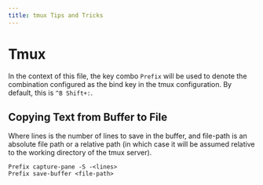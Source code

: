 ```yaml
---
title: tmux Tips and Tricks
---
```

# Tmux

In the context of this file, the key combo `Prefix` will be used to denote the
combination configured as the bind key in the tmux configuration. By default,
this is `^B Shift+:`.

## Copying Text from Buffer to File

Where lines is the number of lines to save in the buffer, and file-path is
an absolute file path or a relative path (in which case it will be assumed
relative to the working directory of the tmux server).

```
Prefix capture-pane -S -<lines>
Prefix save-buffer <file-path>
```
